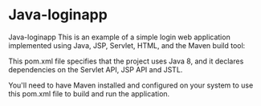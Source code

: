 # Java-loginapp

Java-loginapp
This is an example of a simple login web application implemented using Java, JSP, Servlet, HTML, and the Maven build tool:

This pom.xml file specifies that the project uses Java 8, and it declares dependencies on the Servlet API, JSP API and JSTL.

You'll need to have Maven installed and configured on your system to use this pom.xml file to build and run the application.
